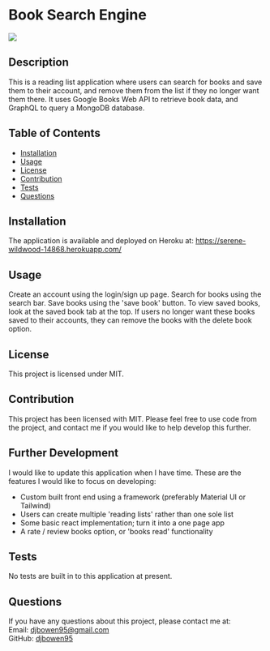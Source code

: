 # Book Search Engine
<img src="https://img.shields.io/badge/license-MIT-green.svg">
    
## Description
This is a reading list application where users can search for books and save them to their account, and remove them from the list if they no longer want them there. It uses Google Books Web API to retrieve book data, and GraphQL to query a MongoDB database.
    
## Table of Contents
    
* [Installation](#installation)
* [Usage](#usage)
* [License](#license)
* [Contribution](#contribution)
* [Tests](#tests)
* [Questions](#questions)
    
## Installation
The application is available and deployed on Heroku at: https://serene-wildwood-14868.herokuapp.com/

## Usage
Create an account using the login/sign up page. Search for books using the search bar. Save books using the 'save book' button. To view saved books, look at the saved book tab at the top. If users no longer want these books saved to their accounts, they can remove the books with the delete book option.

## License
This project is licensed under MIT.
    
## Contribution
This project has been licensed with MIT. Please feel free to use code from the project, and contact me if you would like to help develop this further.

## Further Development
I would like to update this application when I have time. These are the features I would like to focus on developing: 
- Custom built front end using a framework (preferably Material UI or Tailwind)
- Users can create multiple 'reading lists' rather than one sole list
- Some basic react implementation; turn it into a one page app
- A rate / review books option, or 'books read' functionality

## Tests
No tests are built in to this application at present.

## Questions
If you have any questions about this project, please contact me at:  
Email: djbowen95@gmail.com  
GitHub: [djbowen95](https://github.com/djbowen95)  

